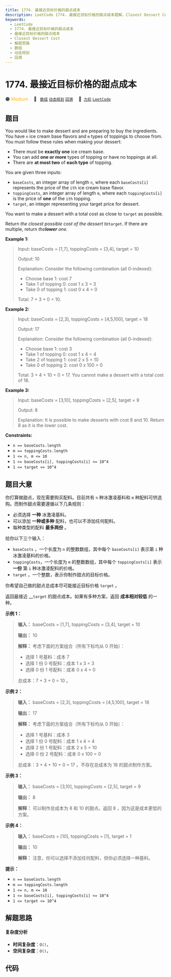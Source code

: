 ```yaml
---
title: 1774. 最接近目标价格的甜点成本
description: LeetCode 1774. 最接近目标价格的甜点成本题解，Closest Dessert Cost，包含解题思路、复杂度分析以及完整的 JavaScript 代码实现。
keywords:
  - LeetCode
  - 1774. 最接近目标价格的甜点成本
  - 最接近目标价格的甜点成本
  - Closest Dessert Cost
  - 解题思路
  - 数组
  - 动态规划
  - 回溯
---
```


# 1774. 最接近目标价格的甜点成本

🟠 <font color=#ffb800>Medium</font>&emsp; 🔖&ensp; [`数组`](/tag/array.md) [`动态规划`](/tag/dynamic-programming.md) [`回溯`](/tag/backtracking.md)&emsp; 🔗&ensp;[`力扣`](https://leetcode.cn/problems/closest-dessert-cost) [`LeetCode`](https://leetcode.com/problems/closest-dessert-cost)

## 题目

You would like to make dessert and are preparing to buy the ingredients. You
have `n` ice cream base flavors and `m` types of toppings to choose from. You
must follow these rules when making your dessert:

  * There must be **exactly one** ice cream base.
  * You can add **one or more** types of topping or have no toppings at all.
  * There are **at most two** of **each type** of topping.

You are given three inputs:

  * `baseCosts`, an integer array of length `n`, where each `baseCosts[i]` represents the price of the `ith` ice cream base flavor.
  * `toppingCosts`, an integer array of length `m`, where each `toppingCosts[i]` is the price of **one** of the `ith` topping.
  * `target`, an integer representing your target price for dessert.

You want to make a dessert with a total cost as close to `target` as possible.

Return _the closest possible cost of the dessert to_`target`. If there are
multiple, return _the**lower** one._



**Example 1:**

> Input: baseCosts = [1,7], toppingCosts = [3,4], target = 10
> 
> Output: 10
> 
> Explanation: Consider the following combination (all 0-indexed):
> - Choose base 1: cost 7
> - Take 1 of topping 0: cost 1 x 3 = 3
> - Take 0 of topping 1: cost 0 x 4 = 0
> 
> Total: 7 + 3 + 0 = 10.

**Example 2:**

> Input: baseCosts = [2,3], toppingCosts = [4,5,100], target = 18
> 
> Output: 17
> 
> Explanation: Consider the following combination (all 0-indexed):
> - Choose base 1: cost 3
> - Take 1 of topping 0: cost 1 x 4 = 4
> - Take 2 of topping 1: cost 2 x 5 = 10
> - Take 0 of topping 2: cost 0 x 100 = 0
> 
> Total: 3 + 4 + 10 + 0 = 17. You cannot make a dessert with a total cost of 18.

**Example 3:**

> Input: baseCosts = [3,10], toppingCosts = [2,5], target = 9
> 
> Output: 8
> 
> Explanation: It is possible to make desserts with cost 8 and 10. Return 8 as it is the lower cost.

**Constraints:**

  * `n == baseCosts.length`
  * `m == toppingCosts.length`
  * `1 <= n, m <= 10`
  * `1 <= baseCosts[i], toppingCosts[i] <= 10^4`
  * `1 <= target <= 10^4`


## 题目大意

你打算做甜点，现在需要购买配料。目前共有 `n` 种冰激凌基料和 `m` 种配料可供选购。而制作甜点需要遵循以下几条规则：

  * 必须选择 **一种** 冰激凌基料。
  * 可以添加 **一种或多种** 配料，也可以不添加任何配料。
  * 每种类型的配料 **最多两份** 。

给你以下三个输入：

  * `baseCosts` ，一个长度为 `n` 的整数数组，其中每个 `baseCosts[i]` 表示第 `i` 种冰激凌基料的价格。
  * `toppingCosts`，一个长度为 `m` 的整数数组，其中每个 `toppingCosts[i]` 表示 **一份** 第 `i` 种冰激凌配料的价格。
  * `target` ，一个整数，表示你制作甜点的目标价格。

你希望自己做的甜点总成本尽可能接近目标价格 `target` 。

返回最接近 __`target` 的甜点成本。如果有多种方案，返回 **成本相对较低** 的一种。

**示例 1：**

> 
> 
> 
> 
> 
> **输入：** baseCosts = [1,7], toppingCosts = [3,4], target = 10
> 
> **输出：** 10
> 
> **解释：** 考虑下面的方案组合（所有下标均从 0 开始）：
> - 选择 1 号基料：成本 7
> - 选择 1 份 0 号配料：成本 1 x 3 = 3
> - 选择 0 份 1 号配料：成本 0 x 4 = 0
> 
> 总成本：7 + 3 + 0 = 10 。
> 
> 

**示例 2：**

> 
> 
> 
> 
> 
> **输入：** baseCosts = [2,3], toppingCosts = [4,5,100], target = 18
> 
> **输出：** 17
> 
> **解释：** 考虑下面的方案组合（所有下标均从 0 开始）：
> - 选择 1 号基料：成本 3
> - 选择 1 份 0 号配料：成本 1 x 4 = 4
> - 选择 2 份 1 号配料：成本 2 x 5 = 10
> - 选择 0 份 2 号配料：成本 0 x 100 = 0
> 
> 总成本：3 + 4 + 10 + 0 = 17 。不存在总成本为 18 的甜点制作方案。
> 
> 

**示例 3：**

> 
> 
> 
> 
> 
> **输入：** baseCosts = [3,10], toppingCosts = [2,5], target = 9
> 
> **输出：** 8
> 
> **解释：** 可以制作总成本为 8 和 10 的甜点。返回 8 ，因为这是成本更低的方案。
> 
> 

**示例 4：**

> 
> 
> 
> 
> 
> **输入：** baseCosts = [10], toppingCosts = [1], target = 1
> 
> **输出：** 10
> 
> **解释：** 注意，你可以选择不添加任何配料，但你必须选择一种基料。

**提示：**

  * `n == baseCosts.length`
  * `m == toppingCosts.length`
  * `1 <= n, m <= 10`
  * `1 <= baseCosts[i], toppingCosts[i] <= 10^4`
  * `1 <= target <= 10^4`


## 解题思路

#### 复杂度分析

- **时间复杂度**：`O()`，
- **空间复杂度**：`O()`，

## 代码

```javascript

```